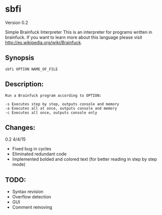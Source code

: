 sbfi
====
Version 0.2

Simple Brainfuck Interpreter
This is an interpreter for programs written in brainfuck.
If you want to learn more about this language please visit http://es.wikipedia.org/wiki/Brainfuck.

Synopsis
-------------
 
	sbfi OPTION NAME_OF_FILE
    
Description:
-------------

	Run a Brainfuck program according to OPTION:
    
 	-s Executes step by step, outputs console and memory
	-a Executes all at once, outputs console and memory
	-c Executes all once, outputs console only

Changes:
-----------
0.2 4/4/15
* Fixed bug in cycles
* Eliminated redundant code
* Implemented bolded and colored text (for better reading in step by step mode)

TODO:
--------
* Syntax revision
* Overflow detection
* GUI
* Comment removing